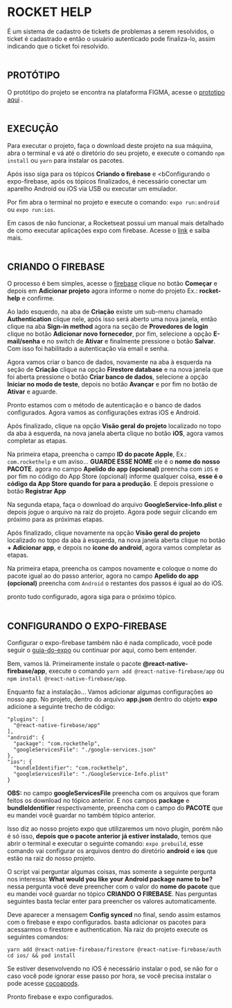 # ROCKET HELP

É um sistema de cadastro de tickets de problemas a serem resolvidos, o ticket
é cadastrado e então o usuário autenticado pode finaliza-lo, assim indicando
que o ticket foi resolvido.
<br />
<br />

## PROTÓTIPO

O protótipo do projeto se encontra na plataforma FIGMA, acesse o
[prototipo aqui](https://www.figma.com/file/x0VxNBNKwSDXUO2ENG7pLz/Rocket-Help?node-id=47%3A276)
.
<br />
<br />

## EXECUÇÃO

Para executar o projeto, faça o download deste projeto na sua máquina,
abra o terminal e vá até o diretório do seu projeto, e execute o comando
`npm install` ou `yarn` para instalar os pacotes.

Após isso siga para os tópicos <b>Criando o firebase</b> e 
<bConfigurando o expo-firebase</b>, após os tópicos finalizados, é necessário
conectar um aparelho Android ou iOS via USB ou executar um emulador.

Por fim abra o terminal no projeto e execute o comando:
`expo run:android` ou `expo run:ios`.

Em casos de não funcionar, a Rocketseat possui um manual mais detalhado
de como executar aplicações expo com firebase. Acesse o 
[link](https://react-native.rocketseat.dev/) e saiba mais.
<br />
<br />

## CRIANDO O FIREBASE

O processo é bem simples, acesse o [firebase](https://firebase.google.com/)
clique no botão <b>Começar</b> e depois em <b>Adicionar projeto</b> agora
informe o nome do projeto Ex.: <b>rocket-help</b> e confirme.

Ao lado esquerdo, na aba de <b>Criação</b> existe um sub-menu chamado
<b>Authentication</b> clique nele, após isso será aberto uma nova janela,
então clique na aba <b>Sign-in method</b> agora na seção de
<b>Provedores de login</b> clique no botão <b>Adicionar novo fornecedor</b>,
por fim, selecione a opção <b>E-mail/senha</b> e no switch de <b>Ativar</b> e
finalmente pressione o botão <b>Salvar</b>. Com isso foi habilitado a
autenticação via email e senha.

Agora vamos criar o banco de dados, novamente na aba à esquerda na seção de
<b>Criação</b> clique na opção <b>Firestore database</b> e na nova janela que
foi aberta pressione o botão <b>Criar banco de dados</b>, selecione a opção
<b>Iniciar no modo de teste</b>, depois no botão <b>Avançar</b> e por fim no
botão de <b>Ativar</b> e aguarde.

Pronto estamos com o método de autenticação e o banco de dados configurados.
Agora vamos as configurações extras iOS e Android.

Após finalizado, clique na opção <b>Visão geral do projeto</b> localizado no
topo da aba à esquerda, na nova janela aberta clique no botão <b>iOS</b>, agora
vamos completar as etapas.

Na primeira etapa, preencha o campo <b>ID do pacote Apple</b>, Ex.:
`com.rockethelp` e um aviso... <b>GUARDE ESSE NOME</b> ele é o
<b>nome do nosso PACOTE</b>. agora no campo <b>Apelido do app (opcional)</b>
preencha com `iOS` e por fim no código do App Store (opcional) informe qualquer
coisa, <b>esse é o código da App Store quando for para a produção</b>. E depois
pressione o botão <b>Registrar App</b>

Na segunda etapa, faça o download do arquivo <b>GoogleService-Info.plist</b>
e depois jogue o arquivo na raiz do projeto. Agora pode seguir clicando em
próximo para as próximas etapas.

Após finalizado, clique novamente na opção <b>Visão geral do projeto</b>
localizado no topo da aba à esquerda, na nova janela aberta clique no botão
<b>+ Adicionar app</b>, e depois no <b>ícone do android</b>, agora
vamos completar as etapas.

Na primeira etapa, preencha os campos novamente e coloque o nome do pacote
igual ao do passo anterior, agora no campo <b>Apelido do app (opcional)</b>
preencha com `Android` o restantes dos passos é igual ao do iOS.

pronto tudo configurado, agora siga para o próximo tópico.
<br />
<br />

## CONFIGURANDO O EXPO-FIREBASE

Configurar o expo-firebase também não é nada complicado, você pode seguir o
[guia-do-expo]("https://docs.expo.dev/guides/setup-native-firebase/") ou
continuar por aqui, como bem entender.

Bem, vamos lá. Primeiramente instale o pacote <b>@react-native-firebase/app</b>,
execute o comando `yarn add @react-native-firebase/app` ou
`npm install @react-native-firebase/app`.

Enquanto faz a instalação... Vamos adicionar algumas configurações ao nosso app.
No projeto, dentro do arquivo <b>app.json</b> dentro do objeto <b>expo</b>
adicione a seguinte trecho de código:

```
"plugins": [
  "@react-native-firebase/app"
],
"android": {
  "package": "com.rockethelp",
  "googleServicesFile": "./google-services.json"
},
"ios": {
  "bundleIdentifier": "com.rockethelp",
  "googleServicesFile": "./GoogleService-Info.plist"
}
```

<b>OBS:</b> no campo <b>googleServicesFile</b> preencha com os arquivos que
foram feitos os download no tópico anterior. E nos campos <b>package</b> e
<b>bundleIdentifier</b> respectivamente, preencha com o campo do <b>PACOTE</b>
que eu mandei você guardar no também tópico anterior.

Isso diz ao nosso projeto expo que utilizaremos um novo plugin, porém não é só
isso, <b>depois que o pacote anterior já estiver instalado</b>, temos que abrir
o terminal e executar o seguinte comando: `expo prebuild`, esse comando vai
configurar os arquivos dentro do diretório <b>android</b> e <b>ios</b> que estão
na raiz do nosso projeto.

O script vai perguntar algumas coisas, mas somente a seguinte pergunta nos
interessa: <b>What would you like your Android package name to be?</b> nessa
pergunta você deve preencher com o valor do <b>nome do pacote</b> que eu mandei
você guardar no tópico <b>CRIANDO O FIREBASE</b>. Nas perguntas seguintes basta
teclar enter para preencher os valores automaticamente.

Deve aparecer a mensagem <b>Config synced</b> no final, sendo assim estamos
com o firebase e expo configurados. basta adicionar os pacotes para acessarmos
o firestore e authentication. Na raiz do projeto execute os seguintes comandos:

`yarn add @react-native-firebase/firestore @react-native-firebase/auth` <br />
`cd ios/ && pod install` <br />

Se estiver desenvolvendo no iOS é necessário instalar o pod, se não for o caso
você pode ignorar esse passo por hora, se você precisa instalar o pode acesse
[cocoapods]("https://cocoapods.org/").

Pronto firebase e expo configurados.
